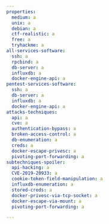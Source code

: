 ```yaml
---
properties:
  medium: a
  unix: a
  debian: a
  ctf-realistic: a
  free: a
  tryhackme: a
all-services-software:
  ssh: a
  rpcbind: a
  db-server: a
  influxdb: a
  docker-engine-api: a
pentest-services-software:
  ssh: a
  db-server: a
  influxdb: a
  docker-engine-api: a
attacks-techniques:
  api: a
  cve: a
  authentication-bypass: a
  broken-access-control: a
  db-enumeration: a
  creds: a
  docker-escape-privesc: a
  pivoting-port-forwarding: a
subtechniques-spoiler:
  api-hacking: a
  CVE-2019-20933: a
  cookie-token-field-manipulation: a
  influxdb-enumeration: a
  stored-creds: a
  docker-privesc-via-tcp-socket: a
  docker-escape-via-mount: a
  pivoting-port-forwarding: a

---
```

